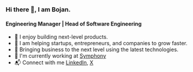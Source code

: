 ### Hi there 👋, I am Bojan.
#### Engineering Manager | Head of Software Engineering
- 🚀 I enjoy building next-level products. 
- 🌱 I am helping startups, entrepreneurs, and companies to grow faster.
- 🦾 Bringing business to the next level using the latest technologies.
- 👷 I'm currently working at [Symphony][symphony]
- 📬 Connect with me [LinkedIn][linkedin], [X][x]

[symphony]: https://symphony.is/
[linkedin]: https://www.linkedin.com/in/golubovicbojan/
[x]: https://twitter.com/bgolubovic

